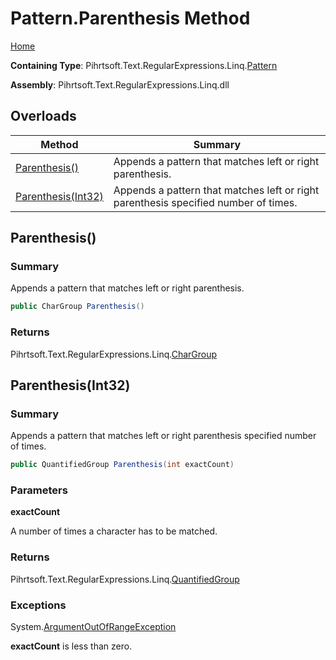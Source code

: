 # Pattern\.Parenthesis Method

[Home](../../../../../../README.md)

**Containing Type**: Pihrtsoft\.Text\.RegularExpressions\.Linq\.[Pattern](../README.md)

**Assembly**: Pihrtsoft\.Text\.RegularExpressions\.Linq\.dll

## Overloads

| Method | Summary |
| ------ | ------- |
| [Parenthesis()](#Pihrtsoft_Text_RegularExpressions_Linq_Pattern_Parenthesis) | Appends a pattern that matches left or right parenthesis\. |
| [Parenthesis(Int32)](#Pihrtsoft_Text_RegularExpressions_Linq_Pattern_Parenthesis_System_Int32_) | Appends a pattern that matches left or right parenthesis specified number of times\. |

## Parenthesis\(\) <a name="Pihrtsoft_Text_RegularExpressions_Linq_Pattern_Parenthesis"></a>

### Summary

Appends a pattern that matches left or right parenthesis\.

```csharp
public CharGroup Parenthesis()
```

### Returns

Pihrtsoft\.Text\.RegularExpressions\.Linq\.[CharGroup](../../CharGroup/README.md)

## Parenthesis\(Int32\) <a name="Pihrtsoft_Text_RegularExpressions_Linq_Pattern_Parenthesis_System_Int32_"></a>

### Summary

Appends a pattern that matches left or right parenthesis specified number of times\.

```csharp
public QuantifiedGroup Parenthesis(int exactCount)
```

### Parameters

**exactCount**

A number of times a character has to be matched\.

### Returns

Pihrtsoft\.Text\.RegularExpressions\.Linq\.[QuantifiedGroup](../../QuantifiedGroup/README.md)

### Exceptions

System\.[ArgumentOutOfRangeException](https://docs.microsoft.com/en-us/dotnet/api/system.argumentoutofrangeexception)

**exactCount** is less than zero\.

